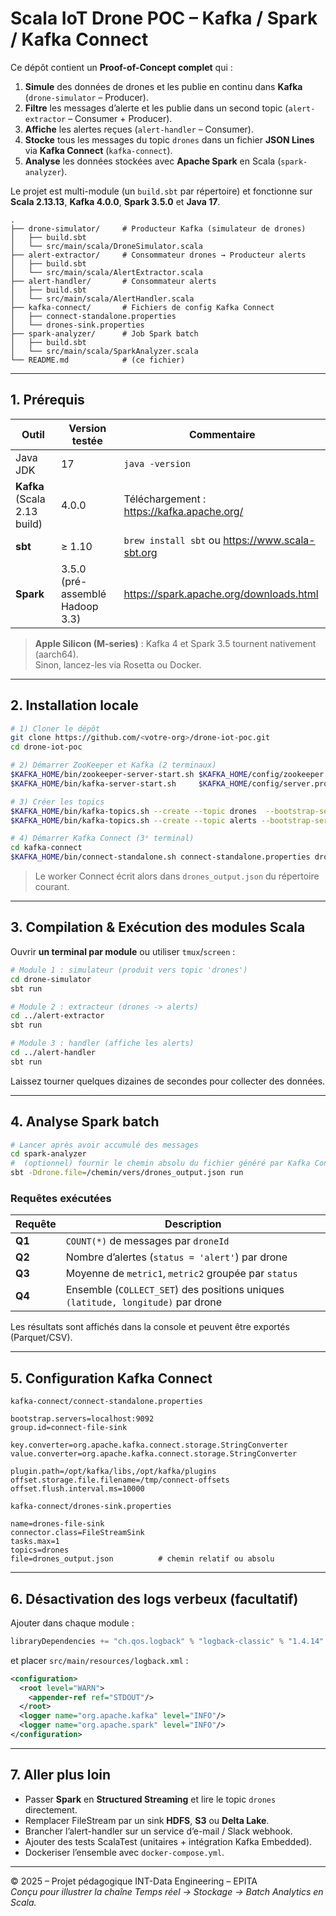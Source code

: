 # Scala IoT Drone POC – Kafka / Spark / Kafka Connect

Ce dépôt contient un **Proof-of-Concept complet** qui :

1. **Simule** des données de drones et les publie en continu dans **Kafka** (`drone-simulator` – Producer).  
2. **Filtre** les messages d’alerte et les publie dans un second topic (`alert-extractor` – Consumer + Producer).  
3. **Affiche** les alertes reçues (`alert-handler` – Consumer).  
4. **Stocke** tous les messages du topic `drones` dans un fichier **JSON Lines** via **Kafka Connect** (`kafka-connect`).  
5. **Analyse** les données stockées avec **Apache Spark** en Scala (`spark-analyzer`).

Le projet est multi-module (un `build.sbt` par répertoire) et fonctionne sur **Scala 2.13.13**, **Kafka 4.0.0**, **Spark 3.5.0** et **Java 17**.

```
.
├── drone-simulator/     # Producteur Kafka (simulateur de drones)
│   ├── build.sbt
│   └── src/main/scala/DroneSimulator.scala
├── alert-extractor/     # Consommateur drones → Producteur alerts
│   ├── build.sbt
│   └── src/main/scala/AlertExtractor.scala
├── alert-handler/       # Consommateur alerts
│   ├── build.sbt
│   └── src/main/scala/AlertHandler.scala
├── kafka-connect/       # Fichiers de config Kafka Connect
│   ├── connect-standalone.properties
│   └── drones-sink.properties
├── spark-analyzer/      # Job Spark batch
│   ├── build.sbt
│   └── src/main/scala/SparkAnalyzer.scala
└── README.md            # (ce fichier)
```

---

## 1. Prérequis

| Outil               | Version testée | Commentaire                                  |
|---------------------|----------------|----------------------------------------------|
| Java JDK            | 17             | `java -version`                              |
| **Kafka** (Scala 2.13 build) | 4.0.0         | Téléchargement : <https://kafka.apache.org/> |
| **sbt**             | ≥ 1.10         | `brew install sbt` ou <https://www.scala-sbt.org> |
| **Spark**           | 3.5.0 (pré-assemblé Hadoop 3.3) | <https://spark.apache.org/downloads.html> |

> **Apple Silicon (M-series)** : Kafka 4 et Spark 3.5 tournent nativement (aarch64).  
> Sinon, lancez-les via Rosetta ou Docker.

---

## 2. Installation locale

```bash
# 1) Cloner le dépôt
git clone https://github.com/<votre-org>/drone-iot-poc.git
cd drone-iot-poc

# 2) Démarrer ZooKeeper et Kafka (2 terminaux)
$KAFKA_HOME/bin/zookeeper-server-start.sh $KAFKA_HOME/config/zookeeper.properties
$KAFKA_HOME/bin/kafka-server-start.sh     $KAFKA_HOME/config/server.properties

# 3) Créer les topics
$KAFKA_HOME/bin/kafka-topics.sh --create --topic drones  --bootstrap-server localhost:9092
$KAFKA_HOME/bin/kafka-topics.sh --create --topic alerts --bootstrap-server localhost:9092

# 4) Démarrer Kafka Connect (3ᵉ terminal)
cd kafka-connect
$KAFKA_HOME/bin/connect-standalone.sh connect-standalone.properties drones-sink.properties
```

> Le worker Connect écrit alors dans `drones_output.json` du répertoire courant.

---

## 3. Compilation & Exécution des modules Scala

Ouvrir **un terminal par module** ou utiliser `tmux`/`screen` :

```bash
# Module 1 : simulateur (produit vers topic 'drones')
cd drone-simulator
sbt run

# Module 2 : extracteur (drones -> alerts)
cd ../alert-extractor
sbt run

# Module 3 : handler (affiche les alerts)
cd ../alert-handler
sbt run
```

Laissez tourner quelques dizaines de secondes pour collecter des données.

---

## 4. Analyse Spark batch

```bash
# Lancer après avoir accumulé des messages
cd spark-analyzer
#  (optionnel) fournir le chemin absolu du fichier généré par Kafka Connect
sbt -Ddrone.file=/chemin/vers/drones_output.json run
```

### Requêtes exécutées

| Requête | Description |
|---------|-------------|
| **Q1**  | `COUNT(*)` de messages par `droneId` |
| **Q2**  | Nombre d’alertes (`status = 'alert'`) par drone |
| **Q3**  | Moyenne de `metric1`, `metric2` groupée par `status` |
| **Q4**  | Ensemble (`COLLECT_SET`) des positions uniques `(latitude, longitude)` par drone |

Les résultats sont affichés dans la console et peuvent être exportés (Parquet/CSV).

---

## 5. Configuration Kafka Connect

`kafka-connect/connect-standalone.properties`

```properties
bootstrap.servers=localhost:9092
group.id=connect-file-sink

key.converter=org.apache.kafka.connect.storage.StringConverter
value.converter=org.apache.kafka.connect.storage.StringConverter

plugin.path=/opt/kafka/libs,/opt/kafka/plugins
offset.storage.file.filename=/tmp/connect-offsets
offset.flush.interval.ms=10000
```

`kafka-connect/drones-sink.properties`

```properties
name=drones-file-sink
connector.class=FileStreamSink
tasks.max=1
topics=drones
file=drones_output.json          # chemin relatif ou absolu
```

---

## 6. Désactivation des logs verbeux (facultatif)

Ajouter dans chaque module :

```scala
libraryDependencies += "ch.qos.logback" % "logback-classic" % "1.4.14"
```

et placer `src/main/resources/logback.xml` :

```xml
<configuration>
  <root level="WARN">
    <appender-ref ref="STDOUT"/>
  </root>
  <logger name="org.apache.kafka" level="INFO"/>
  <logger name="org.apache.spark" level="INFO"/>
</configuration>
```

---

## 7. Aller plus loin

* Passer **Spark** en **Structured Streaming** et lire le topic `drones` directement.  
* Remplacer FileStream par un sink **HDFS**, **S3** ou **Delta Lake**.  
* Brancher l’alert-handler sur un service d’e-mail / Slack webhook.  
* Ajouter des tests ScalaTest (unitaires + intégration Kafka Embedded).  
* Dockeriser l’ensemble avec `docker-compose.yml`.

---

© 2025 – Projet pédagogique INT-Data Engineering – EPITA  
_Conçu pour illustrer la chaîne Temps réel → Stockage → Batch Analytics en Scala._
